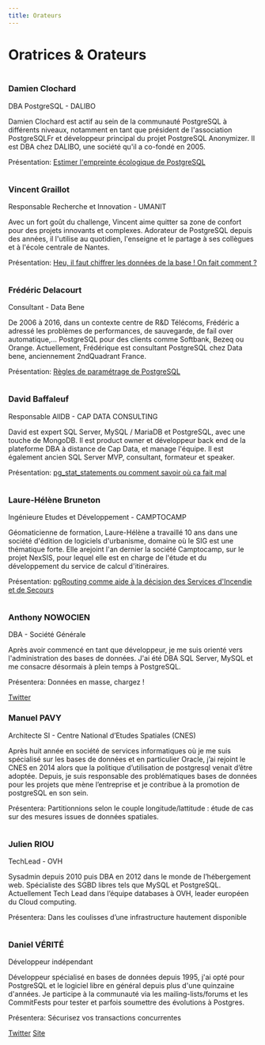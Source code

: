```yaml
---
title: Orateurs
---
```


# Oratrices & Orateurs


<div class="row pg_speaker" id="damien_clochard">
<div class="col-md-2">
<img src="img/orateurs/d_clochard.jpg" class="img-thumbnail" alt="">
</div>

<div class="col-md-8">
<h3>Damien Clochard</h3>
<span class="role">DBA PostgreSQL - DALIBO</span>
<p>
Damien Clochard est actif au sein de la communauté PostgreSQL à
différents niveaux, notamment en tant que président de l'association
PostgreSQLFr et développeur principal du projet PostgreSQL Anonymizer.
Il est DBA chez DALIBO, une société qu'il a co-fondé en 2005.
</p>
<p>
Présentation:
<a href='/programme'>Estimer l'empreinte écologique de PostgreSQL</a>
</p>
</div>
</div>



<div class="row pg_speaker" id="vincent_graillot">
<div class="col-md-2">
<img src="img/orateurs/v_graillot.jpg" class="img-thumbnail" alt="">
</div>

<div class="col-md-8">
<h3>Vincent Graillot</h3>
<span class="role">Responsable Recherche et Innovation - UMANIT</span>
<p>
Avec un fort goût du challenge, Vincent aime quitter sa zone de confort pour
des projets innovants et complexes. Adorateur de PostgreSQL depuis des années,
il l'utilise au quotidien, l'enseigne et le partage à ses collègues et à
l'école centrale de Nantes.
</p>
<p>
Présentation:
<a href='/programme'>Heu, il faut chiffrer les données de la base ! On fait comment ?</a>
</p>
</div>
</div>

<div class="row pg_speaker" id="frederic_delacourt">
<div class="col-md-2">
<img src="img/orateurs/f_delacourt.jpg" class="img-thumbnail" alt="">
</div>

<div class="col-md-8">
<h3>Frédéric Delacourt</h3>
<span class="role">Consultant - Data Bene</span>

<p>
De 2006 à 2016, dans un contexte centre de R&D Télécoms, Frédéric a adressé les problèmes de performances,
de sauvegarde, de fail over automatique,... PostgreSQL pour des clients comme Softbank, Bezeq ou Orange.
Actuellement, Frédérique est consultant PostgreSQL chez Data bene, anciennement 2ndQuadrant France.

</p>
<p>
Présentation:
<a href='/programme'>Règles de paramétrage de PostgreSQL</a>
</p>
</div>
</div>

<div class="row pg_speaker" id="david_baffaleuf">
<div class="col-md-2">
<img src="img/orateurs/d_baffaleuf.jpg" class="img-thumbnail" alt="">
</div>

<div class="col-md-8">
<h3>David Baffaleuf</h3>
<span class="role">Responsable AllDB - CAP DATA CONSULTING</span>

<p>
 David est expert SQL Server, MySQL / MariaDB et PostgreSQL, avec une touche de MongoDB. Il est product owner et développeur back end de la plateforme DBA à distance de Cap Data, et manage l'équipe. Il est également ancien SQL Server MVP, consultant, formateur et speaker.
</p>

<p>
Présentation:
<a href='/programme'>pg_stat_statements ou comment savoir où ça fait mal</a>
</p>

</div>
</div>

<div class="row pg_speaker" id="Laure-Hélène Bruneton">
<div class="col-md-2">
<img src="img/orateurs/lh_bruneton.jpg" class="img-thumbnail" alt="">
</div>

<div class="col-md-8">
<h3>Laure-Hélène Bruneton</h3>
<span class="role">Ingénieure Etudes et Développement - CAMPTOCAMP</span>

<p>
Géomaticienne de formation, Laure-Hélène a travaillé 10 ans dans une société d'édition
de logiciels d'urbanisme, domaine où le SIG est une thématique forte. Elle arejoint l'an
dernier la société Camptocamp, sur le projet NexSIS, pour lequel elle est en charge de
l'étude et du développement du service de calcul d'itinéraires.
</p>

<p>
Présentation:
<a href='/programme'>pgRouting comme aide à la décision des Services d'Incendie et de Secours</a>
</p>
</div>
</div>


<div class="row pg_speaker" id="anthony_nowocien">
<div class="col-md-2">
<img src="img/orateurs/anowocien.png" class="img-thumbnail" alt="">
</div>

<div class="col-md-8">
<h3>Anthony NOWOCIEN</h3>
<span class="role">DBA - Société Générale</span>

<p>Après avoir commencé en tant que développeur, je me suis orienté vers l'administration des bases de données. J'ai été DBA SQL Server, MySQL et me consacre désormais à plein temps à PostgreSQL.</p>

<p>Présentera: <span class="pg_conf">Données en masse, chargez !</span></p>

<footer>
<a href="https://twitter.com/nthonynowocien">Twitter</a>
</footer>

</div>
</div>

<div class="row pg_speaker" id="manuel_pavy">
<div class="col-md-2">
<img src="img/orateurs/mpavy.png" class="img-thumbnail" alt="">
</div>

<div class="col-md-8">
<h3>Manuel PAVY</h3>
<span class="role">Architecte SI - Centre National d’Etudes Spatiales (CNES)</span>

<p>Après huit année en société de services informatiques où je me suis spécialisé sur les bases de données et en particulier Oracle, j’ai rejoint le CNES en 2014 alors que la politique d’utilisation de postgresql venait d’être adoptée. Depuis, je suis responsable des problématiques bases de données pour les projets que mène l’entreprise et je contribue à la promotion de postgreSQL en son sein.</p>

<p>Présentera: <span class="pg_conf">Partitionnions selon le couple longitude/lattitude : étude de cas sur des mesures issues de données spatiales.
</span></p>

</div>
</div>

<div class="row pg_speaker" id="julien_riou">
<div class="col-md-2">
<img src="img/orateurs/jriou.png" class="img-thumbnail" alt="">
</div>

<div class="col-md-8">
<h3>Julien RIOU</h3>
<span class="role">TechLead - OVH</span>

<p>Sysadmin depuis 2010 puis DBA en 2012 dans le monde de l’hébergement
web. Spécialiste des SGBD libres tels que MySQL et PostgreSQL.
Actuellement Tech Lead dans l’équipe databases à OVH, leader européen du Cloud computing.</p>

<p>Présentera: <span class="pg_conf">Dans les coulisses d’une infrastructure hautement disponible</span></p>

</div>
</div>

<div class="row pg_speaker" id="daniel_verite">
<div class="col-md-2">
<img src="img/orateurs/dverite.png" class="img-thumbnail" alt="">
</div>

<div class="col-md-8">
<h3>Daniel VÉRITÉ</h3>
<span class="role">Développeur indépendant</span>

<p>Développeur spécialisé en bases de données depuis 1995, j'ai opté pour PostgreSQL et le logiciel libre en général depuis
plus d'une quinzaine d'années. Je participe à la communauté via les mailing-lists/forums et les CommitFests pour tester et parfois soumettre des évolutions à Postgres.
</p>

<p>Présentera: <span class="pg_conf">Sécurisez vos transactions concurrentes</span></p>

<footer>
<a href="https://twitter.com/DanielVerite">Twitter</a>
<a href="https://blog-postgresql.verite.pro/">Site</a>
</footer>

</div>
</div>


